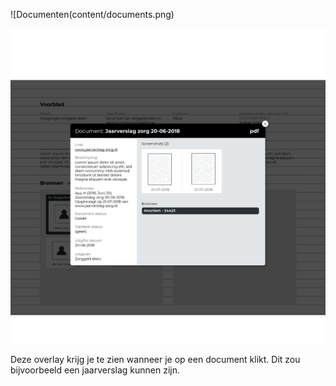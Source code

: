 ![Documenten(content/documents.png)


![Overlay document](content/designs3.png)

Deze overlay krijg je te zien wanneer je op een document klikt. Dit zou bijvoorbeeld een jaarverslag kunnen zijn.
